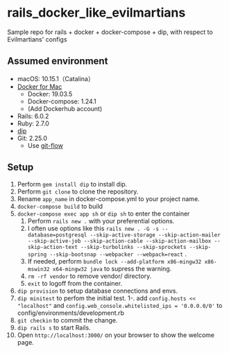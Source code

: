 # rails_docker_like_evilmartians

Sample repo for rails + docker + docker-compose + dip, with respect to Evilmartians' configs

## Assumed environment

- macOS: 10.15.1（Catalina）
- [Docker for Mac](https://hub.docker.com/editions/community/docker-ce-desktop-mac)
  - Docker: 19.03.5
  - Docker-compose: 1.24.1
  - (Add Dockerhub account)
- Rails: 6.0.2
- Ruby: 2.7.0
- [dip](<[dip](https://github.com/bibendi/dip)>)
- Git: 2.25.0
  - Use [git-flow](https://danielkummer.github.io/git-flow-cheatsheet/index.ja_JP.html)

## Setup

1. Perform `gem install dip` to install dip.
2. Perform `git clone` to clone the repository.
3. Rename `app_name` in docker-compose.yml to your project name.
4. `docker-compose build` to build
5. `docker-compose exec app sh` or `dip sh` to enter the container
   1. Perform `rails new .` with your preferential options.
   2. I often use options like this `rails new . -G -s --database=postgresql --skip-active-storage --skip-action-mailer --skip-active-job --skip-action-cable --skip-action-mailbox --skip-action-text --skip-turbolinks --skip-sprockets --skip-spring --skip-bootsnap --webpacker --webpack=react` .
   3. If needed, perform `bundle lock --add-platform x86-mingw32 x86-mswin32 x64-mingw32 java` to supress the warning.
   4. `rm -rf vendor` to remove vendor/ directory.
   5. `exit` to logoff from the container.
6. `dip provision` to setup database connections and envs.
7. `dip minitest` to perfom the initial test.
   1-. add `config.hosts << "localhost"` and `config.web_console.whitelisted_ips = '0.0.0.0/0'` to config/environments/development.rb
8. `git checkin` to commit the change.
9. `dip rails s` to start Rails.
10. Open `http://localhost:3000/` on your browser to show the welcome page.
